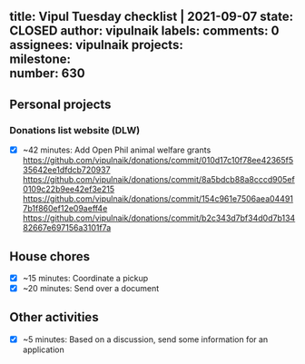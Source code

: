 title:	Vipul Tuesday checklist | 2021-09-07
state:	CLOSED
author:	vipulnaik
labels:	
comments:	0
assignees:	vipulnaik
projects:	
milestone:	
number:	630
--
## Personal projects

### Donations list website (DLW)

- [x] ~42 minutes: Add Open Phil animal welfare grants https://github.com/vipulnaik/donations/commit/010d17c10f78ee42365f535642ee1dfdcb720937 https://github.com/vipulnaik/donations/commit/8a5bdcb88a8cccd905ef0109c22b9ee42ef3e215 https://github.com/vipulnaik/donations/commit/154c961e7506aea044917b1f860ef12e09aeff4e https://github.com/vipulnaik/donations/commit/b2c343d7bf34d0d7b13482667e697156a3101f7a

## House chores

- [x] ~15 minutes: Coordinate a pickup
- [x] ~20 minutes: Send over a document 

## Other activities

- [x] ~5 minutes: Based on a discussion, send some information for an application
